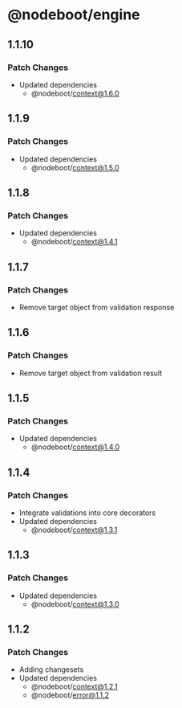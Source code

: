 # @nodeboot/engine

## 1.1.10

### Patch Changes

-   Updated dependencies
    -   @nodeboot/context@1.6.0

## 1.1.9

### Patch Changes

-   Updated dependencies
    -   @nodeboot/context@1.5.0

## 1.1.8

### Patch Changes

-   Updated dependencies
    -   @nodeboot/context@1.4.1

## 1.1.7

### Patch Changes

-   Remove target object from validation response

## 1.1.6

### Patch Changes

-   Remove target object from validation result

## 1.1.5

### Patch Changes

-   Updated dependencies
    -   @nodeboot/context@1.4.0

## 1.1.4

### Patch Changes

-   Integrate validations into core decorators
-   Updated dependencies
    -   @nodeboot/context@1.3.1

## 1.1.3

### Patch Changes

-   Updated dependencies
    -   @nodeboot/context@1.3.0

## 1.1.2

### Patch Changes

-   Adding changesets
-   Updated dependencies
    -   @nodeboot/context@1.2.1
    -   @nodeboot/error@1.1.2

